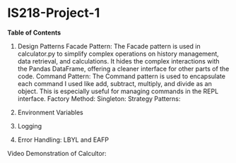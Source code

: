 # IS218-Project-1

**Table of Contents**

1. Design Patterns
   Facade Pattern: The Facade pattern is used in calculator.py to simplify complex operations on history management, data retrieval, and calculations. It hides the complex interactions with the Pandas DataFrame, offering a 
   cleaner interface for other parts of the code.
   Command Pattern: The Command pattern is used to encapsulate each command I used like add, subtract, multiply, and divide as an object. This is especially useful for managing commands in the REPL interface.
   Factory Method:
   Singleton:
   Strategy Patterns: 
   
2. Environment Variables
   
3. Logging
   
4. Error Handling: LBYL and EAFP
   

Video Demonstration of Calcultor:
